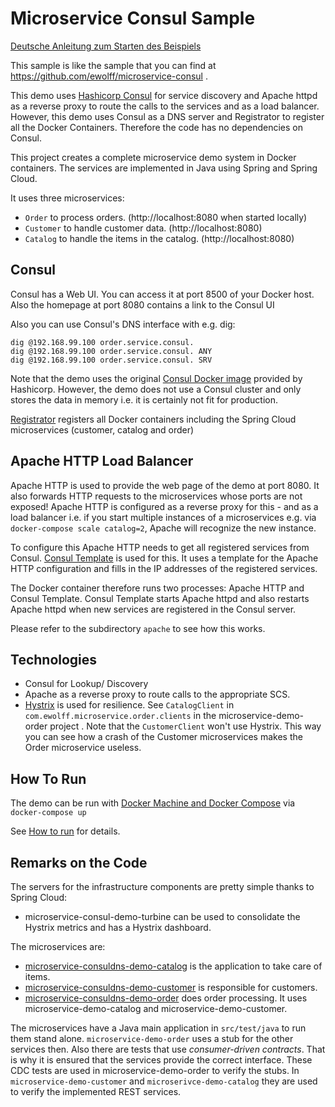 Microservice Consul Sample
===================

[Deutsche Anleitung zum Starten des Beispiels](WIE-LAUFEN.md)


This sample is like the sample that you can find at
 https://github.com/ewolff/microservice-consul .

This demo uses [Hashicorp Consul](https://www.consul.io) for service
discovery and Apache httpd as a reverse proxy to route the calls to
the services and as a load balancer. However, this demo uses Consul as
a DNS server and Registrator to register all the Docker
Containers. Therefore the code has no dependencies on Consul.

This project creates a complete microservice demo system in Docker
containers. The services are implemented in Java using Spring and
Spring Cloud.

It uses three microservices:
- `Order` to process orders. (http://localhost:8080 when started locally)
- `Customer` to handle customer data. (http://localhost:8080)
- `Catalog` to handle the items in the catalog. (http://localhost:8080)

Consul
------

Consul has a Web UI. You can access it at port 8500 of your Docker
host. Also the homepage at port 8080 contains a link to the Consul UI

Also you can use Consul's DNS interface with e.g. dig:

```
dig @192.168.99.100 order.service.consul.
dig @192.168.99.100 order.service.consul. ANY
dig @192.168.99.100 order.service.consul. SRV
```

Note that the demo uses the original
[Consul Docker image](https://hub.docker.com/_/consul/) provided by
Hashicorp. However, the demo does not use a Consul cluster and only
stores the data in memory i.e. it is certainly not fit for production.

[Registrator](https://github.com/gliderlabs/registrator) registers all
Docker containers including the Spring Cloud microservices (customer,
catalog and order)

Apache HTTP Load Balancer
------------------------

Apache HTTP is used to provide the web page of the demo at
port 8080. It also forwards HTTP requests to the microservices whose ports
are not exposed! Apache HTTP is configured as a reverse proxy for this - and
as a load balancer i.e. if you start multiple instances of a microservices
e.g. via `docker-compose scale catalog=2`, Apache will recognize the new instance.

To configure this Apache HTTP needs to get all registered services from
Consul. [Consul Template](https://github.com/hashicorp/consul-template)
is used for this. It uses a template for the Apache HTTP
configuration and fills in the IP addresses of the registered services.

The Docker container therefore runs two processes: Apache HTTP and
Consul Template. Consul Template starts Apache httpd and also restarts
Apache httpd when new services are registered in the Consul server.

Please refer to the subdirectory `apache` to see how this works.


Technologies
------------

- Consul for Lookup/ Discovery
- Apache as a reverse proxy to route calls to the appropriate SCS.
- [Hystrix](https://github.com/netflix/hystrix) is used for resilience. See `CatalogClient` in
  `com.ewolff.microservice.order.clients` in the microservice-demo-order
  project . Note that the `CustomerClient` won't use Hystrix. This way
  you can see how a crash of the Customer microservices makes the
  Order microservice useless.


How To Run
----------

The demo can be run with [Docker Machine and Docker
Compose](docker/README.md) via `docker-compose up`

See [How to run](HOW-TO-RUN.md) for details.

Remarks on the Code
-------------------

The servers for the infrastructure components are pretty simple thanks to Spring Cloud:

- microservice-consul-demo-turbine can be used to consolidate the Hystrix metrics and has a Hystrix dashboard.

The microservices are:

- [microservice-consuldns-demo-catalog](microservice-consuldns-demo/microservice-consuldns-demo-catalog) is the application to take care of items.
- [microservice-consuldns-demo-customer](microservice-consuldns-demo/microservice-consuldns-demo-customer) is responsible for customers.
- [microservice-consuldns-demo-order](microservice-consuldns-demo/microservice-consuldns-demo-order) does order processing. It uses microservice-demo-catalog and microservice-demo-customer.


The microservices have a Java main application in `src/test/java` to run them stand alone. `microservice-demo-order` uses a stub for the other services then. Also there are tests that use _consumer-driven contracts_. That is why it is ensured that the services provide the correct interface. These CDC tests are used in microservice-demo-order to verify the stubs. In `microservice-demo-customer` and `microserivce-demo-catalog` they are used to verify the implemented REST services.
